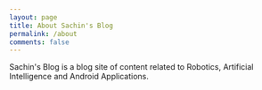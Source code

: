 ```yaml
---
layout: page
title: About Sachin's Blog
permalink: /about
comments: false
---
```


<div class="row justify-content-between">
<div class="col-md-8 pr-5">

<p>Sachin's Blog is a blog site of content related to Robotics, Artificial Intelligence and Android Applications.<br>
</p>

</div>

<!-- <div class="col-md-4">

<div class="sticky-top sticky-top-80">
<h3>Sticky Top</h3>
</div>
</div> -->
</div>
